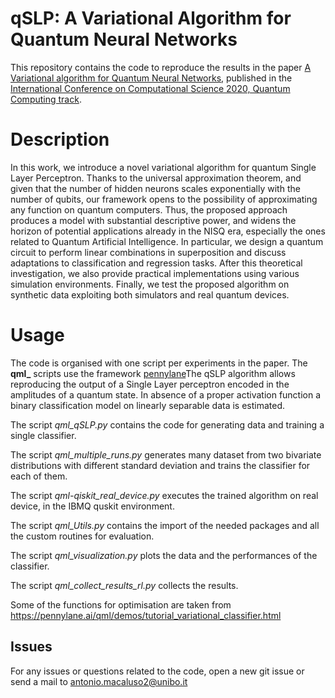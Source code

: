 # qSLP: A Variational Algorithm for Quantum Neural Networks

This repository contains the code to reproduce the results in the paper [A Variational algorithm for Quantum Neural Networks](https://link.springer.com/chapter/10.1007/978-3-030-50433-5_45), 
published in the [International Conference on Computational Science 2020, Quantum Computing track](https://www.iccs-meeting.org/iccs2020/). 
# Description

In this work, we introduce a novel variational algorithm for quantum Single Layer Perceptron. 
Thanks to the universal approximation theorem, and given that the number of hidden neurons scales 
exponentially with the number of qubits, our framework opens to the possibility of approximating 
any function on quantum computers. Thus, the proposed approach produces a model with substantial 
descriptive power, and widens the horizon of potential applications already in the NISQ era, especially 
the ones related to Quantum Artificial Intelligence. In particular, we design a quantum circuit to perform 
linear combinations in superposition and discuss adaptations to classification and regression tasks. 
After this theoretical investigation, we also provide practical implementations using various simulation 
environments. Finally, we test the proposed algorithm on synthetic data exploiting both simulators and real 
quantum devices.

# Usage
The code is organised with one script per experiments in the paper. The **qml_** scripts use the framework [pennylane](https://pennylane.ai/)The qSLP algorithm allows reproducing the output of a Single Layer perceptron encoded in the amplitudes of a quantum state. In absence of a proper activation function a binary classification model on linearly separable data is estimated.

The script *qml_qSLP.py* contains the code for generating data and training a single classifier.

The script *qml_multiple_runs.py* generates many dataset from two bivariate distributions with different standard deviation and trains the classifier for each of them.

The script *qml-qiskit_real_device.py* executes the trained algorithm on real device, in the IBMQ quskit environment.

The script *qml_Utils.py* contains the import of the needed packages and all the custom routines for evaluation.

The script *qml_visualization.py* plots the data and the performances of the classifier.

The script *qml_collect_results_rl.py* collects the results.

Some of the functions for optimisation are taken from https://pennylane.ai/qml/demos/tutorial_variational_classifier.html


## Issues

For any issues or questions related to the code, open a new git issue or send a mail to antonio.macaluso2@unibo.it

